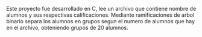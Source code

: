 Este proyecto fue desarrollado en C, lee un archivo que contiene nombre de alumnos y sus respectivas calificaciones. Mediante ramificaciones de arbol binario separa los alumnos en grupos segun el numero de alumnos que hay en el archivo, obteniendo grupos de 20 alumnos.
